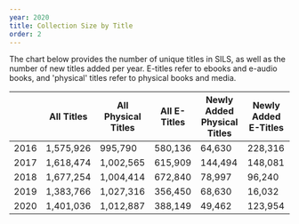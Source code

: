 ```yaml
---
year: 2020
title: Collection Size by Title
order: 2
---
```


The chart below provides the number of unique titles in SILS, as well as the number of new titles added per year. E-titles refer to ebooks and e-audio books, and 'physical' titles refer to physical books and media.

|      | All Titles | All Physical Titles | All E-Titles | Newly Added Physical Titles | Newly Added E-Titles |
| ---- | ---------- | ------------------- | ------------ | --------------------------- | -------------------- |
| 2016 | 1,575,926 | 995,790 | 580,136 | 64,630 | 228,316 |
| 2017 | 1,618,474 | 1,002,565 | 615,909 | 144,494 | 148,081 |
| 2018 | 1,677,254 | 1,004,414 | 672,840 | 78,997 | 96,240 |
| 2019 | 1,383,766 | 1,027,316 | 356,450 | 68,630 | 16,032 |
| 2020 | 1,401,036 | 1,012,887 | 388,149 | 49,462 | 123,954 |
